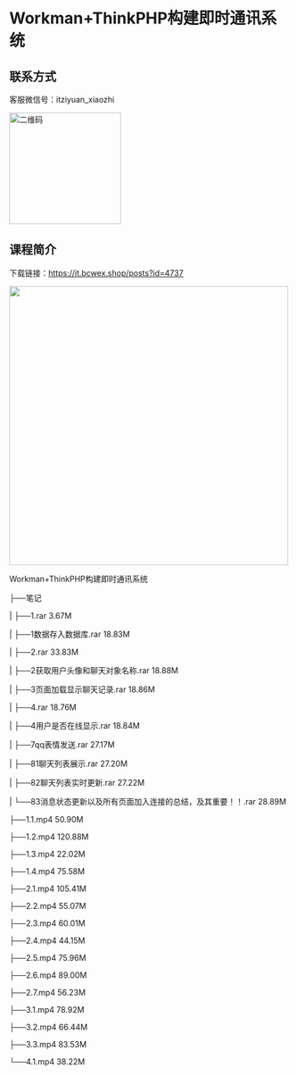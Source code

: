 # Workman+ThinkPHP构建即时通讯系统

## 联系方式

客服微信号：itziyuan_xiaozhi

<img src="https://ziyuanyun.oss-cn-guangzhou.aliyuncs.com/common/20240614073449/666b82192834a.jpg" width="200" height="200" alt="二维码">

## 课程简介

下载链接：https://it.bcwex.shop/posts?id=4737

<img src="https://ziyuanyun.oss-cn-guangzhou.aliyuncs.com/yun/20241201153022/674c108ed4eab.jpg" width="500" alt="">

  

 Workman+ThinkPHP构建即时通讯系统

 ├──笔记

 | ├──1.rar 3.67M

 | ├──1数据存入数据库.rar 18.83M

 | ├──2.rar 33.83M

 | ├──2获取用户头像和聊天对象名称.rar 18.88M

 | ├──3页面加载显示聊天记录.rar 18.86M

 | ├──4.rar 18.76M

 | ├──4用户是否在线显示.rar 18.84M

 | ├──7qq表情发送.rar 27.17M

 | ├──81聊天列表展示.rar 27.20M

 | ├──82聊天列表实时更新.rar 27.22M

 | └──83消息状态更新以及所有页面加入连接的总结，及其重要！！.rar 28.89M

 ├──1.1.mp4 50.90M

 ├──1.2.mp4 120.88M

 ├──1.3.mp4 22.02M

 ├──1.4.mp4 75.58M

 ├──2.1.mp4 105.41M

 ├──2.2.mp4 55.07M

 ├──2.3.mp4 60.01M

 ├──2.4.mp4 44.15M

 ├──2.5.mp4 75.96M

 ├──2.6.mp4 89.00M

 ├──2.7.mp4 56.23M

 ├──3.1.mp4 78.92M

 ├──3.2.mp4 66.44M

 ├──3.3.mp4 83.53M

 └──4.1.mp4 38.22M

  